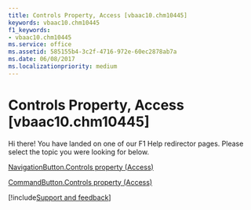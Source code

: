```yaml
---
title: Controls Property, Access [vbaac10.chm10445]
keywords: vbaac10.chm10445
f1_keywords:
- vbaac10.chm10445
ms.service: office
ms.assetid: 585155b4-3c2f-4716-972e-60ec2878ab7a
ms.date: 06/08/2017
ms.localizationpriority: medium
---
```



# Controls Property, Access [vbaac10.chm10445]

Hi there! You have landed on one of our F1 Help redirector pages. Please select the topic you were looking for below.

[NavigationButton.Controls property (Access)](https://msdn.microsoft.com/library/21ea22a5-72a5-3b98-468c-6f2baa1110cf%28Office.15%29.aspx)

[CommandButton.Controls property (Access)](https://msdn.microsoft.com/library/017d583d-671e-7d9b-bdae-d67a7d94b4a8%28Office.15%29.aspx)

[!include[Support and feedback](~/includes/feedback-boilerplate.md)]